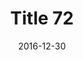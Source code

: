 ---
layout: posts
title: "Title 72"
img: "https://image.tmdb.org/t/p/w185/kPRb1mbVHGop0egQ7153y0lhzGL.jpg"
date: 2016-12-30
genre: "Comedy"
categories: Movies
tags: bollywood, shah ruch khan
published: true 
---